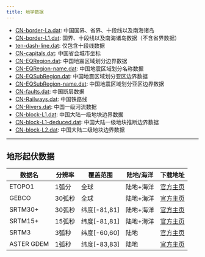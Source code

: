 ```yaml
---
title: 地学数据
---
```


- [CN-border-La.dat](/data/CN-border-La.dat): 中国国界、省界、十段线以及南海诸岛
- [CN-border-L1.dat](/data/CN-border-L1.dat): 国界、十段线以及南海诸岛数据（不含省界数据）
- [ten-dash-line.dat](/data/ten-dash-line.dat): 仅包含十段线数据
- [CN-capitals.dat](/data/CN-capitals.dat): 中国省会城市坐标
- [CN-EQRegion.dat](/data/CN-EQRegion.dat): 中国地震区域划分边界数据
- [CN-EQRegion-name.dat](/data/CN-EQRegion-name.dat): 中国地震区域划分名称数据
- [CN-EQSubRegion.dat](/data/CN-EQSubRegion.dat): 中国地震区域划分亚区边界数据
- [CN-EQSubRegion-name.dat](/data/CN-EQSubRegion-name.dat): 中国地震区域划分亚区边界数据
- [CN-faults.dat](/data/CN-faults.dat): 中国断层数据
- [CN-Railways.dat](/data/CN-Railways.dat): 中国铁路线
- [CN-Rivers.dat](/data/CN-Rivers.dat): 中国一级河流数据
- [CN-block-L1.dat](/data/CN-block-L1.dat): 中国大陆一级地块边界数据
- [CN-block-L1-deduced.dat](/data/CN-block-L1-deduced.dat): 中国大陆一级地块推断边界数据
- [CN-block-L2.dat](/data/CN-block-L2.dat): 中国大陆二级地块边界数据

---

## 地形起伏数据

| 数据名      | 分辨率 | 覆盖范围     | 陆地/海洋  | 下载地址
|-------------|---------------|--------------|------------|-------------
| ETOPO1      | 1弧分  | 全球         | 陆地+海洋  | [官方主页](http://www.ngdc.noaa.gov/mgg/global/)
| GEBCO       | 30弧秒 | 全球         | 陆地+海洋  | [官方主页](http://www.bodc.ac.uk/data/online_delivery/gebco/)
| SRTM30+     | 30弧秒 | 纬度[-81,81] | 陆地+海洋  | [官方主页](http://topex.ucsd.edu/WWW_html/srtm30_plus.html)
| SRTM15+     | 15弧秒 | 纬度[-81,81] | 陆地+海洋  | [官方主页](http://topex.ucsd.edu/WWW_html/mar_topo.html)
| SRTM3       | 3弧秒  | 纬度[-60,60] | 陆地       | [官方主页](http://srtm.csi.cgiar.org/SELECTION/inputCoord.asp)
| ASTER GDEM  | 1弧秒  | 纬度[-83,83] | 陆地       | [官方主页](https://gdex.cr.usgs.gov/gdex/)

